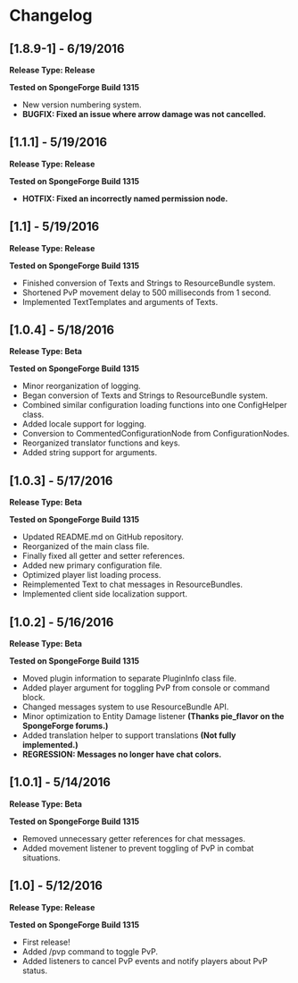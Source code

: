 # Changelog

## [1.8.9-1] - 6/19/2016
**Release Type: Release**

**Tested on SpongeForge Build 1315**
- New version numbering system.
- **BUGFIX: Fixed an issue where arrow damage was not cancelled.**

## [1.1.1] - 5/19/2016
**Release Type: Release**

**Tested on SpongeForge Build 1315**
- **HOTFIX: Fixed an incorrectly named permission node.**

## [1.1] - 5/19/2016
**Release Type: Release**

**Tested on SpongeForge Build 1315**
- Finished conversion of Texts and Strings to ResourceBundle system.
- Shortened PvP movement delay to 500 milliseconds from 1 second.
- Implemented TextTemplates and arguments of Texts.

## [1.0.4] - 5/18/2016
**Release Type: Beta**

**Tested on SpongeForge Build 1315**
- Minor reorganization of logging.
- Began conversion of Texts and Strings to ResourceBundle system.
- Combined similar configuration loading functions into one ConfigHelper class.
- Added locale support for logging.
- Conversion to CommentedConfigurationNode from ConfigurationNodes.
- Reorganized translator functions and keys.
- Added string support for arguments.

## [1.0.3] - 5/17/2016
**Release Type: Beta**

**Tested on SpongeForge Build 1315**
- Updated README.md on GitHub repository.
- Reorganized of the main class file.
- Finally fixed all getter and setter references.
- Added new primary configuration file.
- Optimized player list loading process.
- Reimplemented Text to chat messages in ResourceBundles.
- Implemented client side localization support.

## [1.0.2] - 5/16/2016
**Release Type: Beta**

**Tested on  SpongeForge Build 1315**
- Moved plugin information to separate PluginInfo class file.
- Added player argument for toggling PvP from console or command block.
- Changed messages system to use ResourceBundle API.
- Minor optimization to Entity Damage listener **(Thanks pie_flavor on the SpongeForge forums.)**
- Added translation helper to support translations **(Not fully implemented.)**
- **REGRESSION: Messages no longer have chat colors.**

## [1.0.1] - 5/14/2016
**Release Type: Beta**

**Tested on SpongeForge Build 1315**
- Removed unnecessary getter references for chat messages.
- Added movement listener to prevent toggling of PvP in combat situations.

## [1.0] - 5/12/2016
**Release Type: Release**

**Tested on SpongeForge Build 1315**
- First release!
- Added /pvp command to toggle PvP.
- Added listeners to cancel PvP events and notify players about PvP status.

 